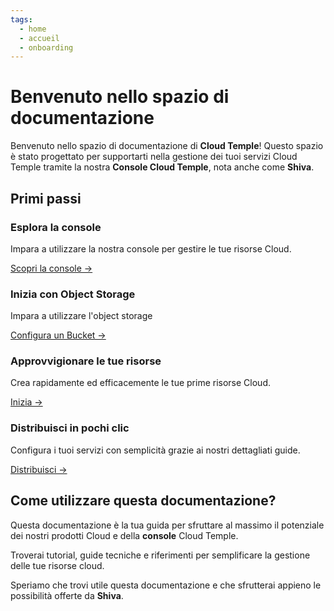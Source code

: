 ```yaml
---
tags:
  - home
  - accueil
  - onboarding
---
```


# Benvenuto nello spazio di documentazione

Benvenuto nello spazio di documentazione di **Cloud Temple**! Questo spazio è stato progettato per supportarti nella gestione dei tuoi servizi Cloud Temple tramite la nostra **Console Cloud Temple**, nota anche come **Shiva**.

## Primi passi

<div class="card-grid">
  <div class="card">
    <h3>Esplora la console</h3>
    <p>Impara a utilizzare la nostra console per gestire le tue risorse Cloud.</p>
    <a href="/docs/console" class="card-link">Scopri la console &rarr;</a>
  </div>
    <div class="card">
    <h3>Inizia con Object Storage</h3>
    <p>Impara a utilizzare l'object storage</p>
    <a href="/docs/storage/oss" class="card-link">Configura un Bucket &rarr;</a>
  </div>
  <div class="card">
    <h3>Approvvigionare le tue risorse</h3>
    <p>Crea rapidamente ed efficacemente le tue prime risorse Cloud.</p>
    <a href="/docs/iaas_vmware/quickstart" class="card-link">Inizia &rarr;</a>
  </div>
  <div class="card">
    <h3>Distribuisci in pochi clic</h3>
    <p>Configura i tuoi servizi con semplicità grazie ai nostri dettagliati guide.</p>
    <a href="/docs/iaas_vmware/quickstart" class="card-link">Distribuisci &rarr;</a>
  </div>
</div>

## Come utilizzare questa documentazione?
Questa documentazione è la tua guida per sfruttare al massimo il potenziale dei nostri prodotti Cloud e della **console** Cloud Temple.

Troverai tutorial, guide tecniche e riferimenti per semplificare la gestione delle tue risorse cloud.

Speriamo che trovi utile questa documentazione e che sfrutterai appieno le possibilità offerte da **Shiva**.